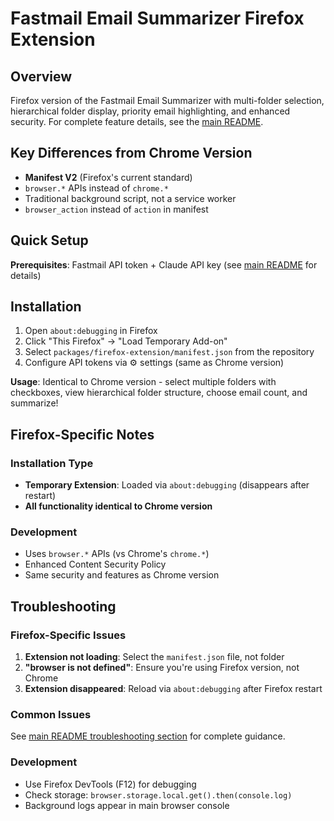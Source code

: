# Fastmail Email Summarizer Firefox Extension

## Overview
Firefox version of the Fastmail Email Summarizer with multi-folder selection, hierarchical folder display, priority email highlighting, and enhanced security. For complete feature details, see the [main README](../README.md).

## Key Differences from Chrome Version
- **Manifest V2** (Firefox's current standard)
- `browser.*` APIs instead of `chrome.*`
- Traditional background script, not a service worker
- `browser_action` instead of `action` in manifest

## Quick Setup
**Prerequisites**: Fastmail API token + Claude API key (see [main README](../README.md) for details)

## Installation
1. Open `about:debugging` in Firefox
2. Click "This Firefox" → "Load Temporary Add-on"
3. Select `packages/firefox-extension/manifest.json` from the repository
4. Configure API tokens via ⚙️ settings (same as Chrome version)

**Usage**: Identical to Chrome version - select multiple folders with checkboxes, view hierarchical folder structure, choose email count, and summarize!

## Firefox-Specific Notes

### Installation Type
- **Temporary Extension**: Loaded via `about:debugging` (disappears after restart)
- **All functionality identical to Chrome version**

### Development
- Uses `browser.*` APIs (vs Chrome's `chrome.*`)
- Enhanced Content Security Policy
- Same security and features as Chrome version

## Troubleshooting

### Firefox-Specific Issues
1. **Extension not loading**: Select the `manifest.json` file, not folder
2. **"browser is not defined"**: Ensure you're using Firefox version, not Chrome
3. **Extension disappeared**: Reload via `about:debugging` after Firefox restart

### Common Issues
See [main README troubleshooting section](../README.md#troubleshooting) for complete guidance.

### Development
- Use Firefox DevTools (F12) for debugging
- Check storage: `browser.storage.local.get().then(console.log)`
- Background logs appear in main browser console